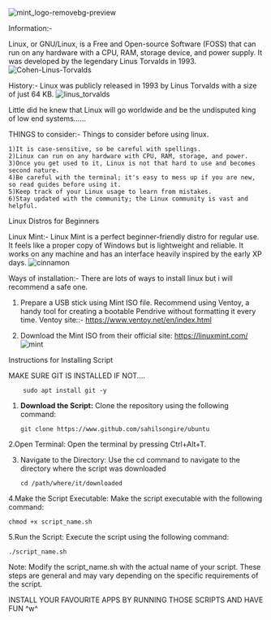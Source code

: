 ![mint_logo-removebg-preview](https://github.com/sahilsongire/ubuntu/assets/142686722/e0429acd-84db-4b0a-b816-e78672d9724e)

Information:-

Linux, or GNU/Linux, is a Free and Open-source Software (FOSS) that can run on any hardware with a CPU, RAM, storage device, and power supply. It was developed by the legendary Linus Torvalds in 1993.
![Cohen-Linus-Torvalds](https://github.com/sahilsongire/Linux-research/assets/142686722/0a4eeef7-b049-498f-874f-a88b4072f29c)


History:-
Linux was publicly released in 1993 by Linus Torvalds with a size of just 64 KB.
![linus_torvalds](https://github.com/sahilsongire/Linux-research/assets/142686722/e86a9155-26e9-4689-93da-974f26d18a35)

Little did he knew that Linux will go worldwide and be the undisputed king of low end systems......

THINGS to consider:-
Things to consider before using linux.

    1)It is case-sensitive, so be careful with spellings.
    2)Linux can run on any hardware with CPU, RAM, storage, and power.
    3)Once you get used to it, Linux is not that hard to use and becomes second nature.
    4)Be careful with the terminal; it's easy to mess up if you are new, so read guides before using it.
    5)Keep track of your Linux usage to learn from mistakes.
    6)Stay updated with the community; the Linux community is vast and helpful.
    
Linux Distros for Beginners

Linux Mint:-
Linux Mint is a perfect beginner-friendly distro for regular use. It feels like a proper copy of Windows but is lightweight and reliable. It works on any machine and has an interface heavily inspired by the early XP days.
![cinnamon](https://github.com/sahilsongire/Linux-research/assets/142686722/511297c3-1737-4949-b71a-378fa107080b)

Ways of installation:-
There are lots of ways to install linux but i will recommend a safe one.
1. Prepare a USB stick using Mint ISO file. Recommend using Ventoy, a handy tool for creating a bootable Pendrive without formatting it every time. Ventoy site::- https://www.ventoy.net/en/index.html

2. Download the Mint ISO from their official site: https://linuxmint.com/
![mint](https://github.com/sahilsongire/Linux-research/assets/142686722/dd9e4ed2-8c75-4cdb-ad66-dc54f2d5e1e2)

Instructions for Installing Script

MAKE SURE GIT IS INSTALLED 
IF NOT....

        sudo apt install git -y

1. **Download the Script:**
   Clone the repository using the following command:

       git clone https://www.github.com/sahilsongire/ubuntu
2.Open Terminal:
Open the terminal by pressing Ctrl+Alt+T.


3. Navigate to the Directory:
Use the cd command to navigate to the directory where the script was downloaded

       cd /path/where/it/downloaded

4.Make the Script Executable:
Make the script executable with the following command:

    chmod +x script_name.sh

5.Run the Script:
Execute the script using the following command:

    ./script_name.sh

Note: Modify the script_name.sh with the actual name of your script. These steps are general and may vary depending on the specific requirements of the script.

INSTALL YOUR FAVOURITE APPS BY RUNNING THOSE SCRIPTS AND HAVE FUN ^w^
